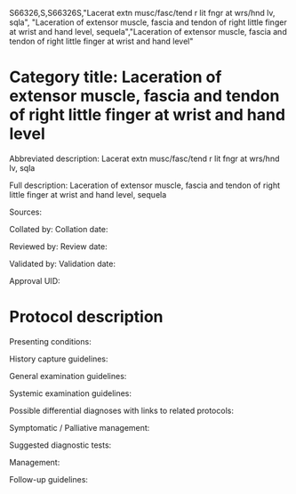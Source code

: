 S66326,S,S66326S,"Lacerat extn musc/fasc/tend r lit fngr at wrs/hnd lv, sqla", "Laceration of extensor muscle, fascia and tendon of right little finger at wrist and hand level, sequela","Laceration of extensor muscle, fascia and tendon of right little finger at wrist and hand level"
# Category title: Laceration of extensor muscle, fascia and tendon of right little finger at wrist and hand level

Abbreviated description: Lacerat extn musc/fasc/tend r lit fngr at wrs/hnd lv, sqla

Full description: Laceration of extensor muscle, fascia and tendon of right little finger at wrist and hand level, sequela

Sources:

Collated by:
Collation date:

Reviewed by:
Review date:

Validated by:
Validation date:

Approval UID:

# Protocol description

Presenting conditions:

History capture guidelines:

General examination guidelines:

Systemic examination guidelines:

Possible differential diagnoses with links to related protocols:

Symptomatic / Palliative management:

Suggested diagnostic tests:

Management:

Follow-up guidelines:
